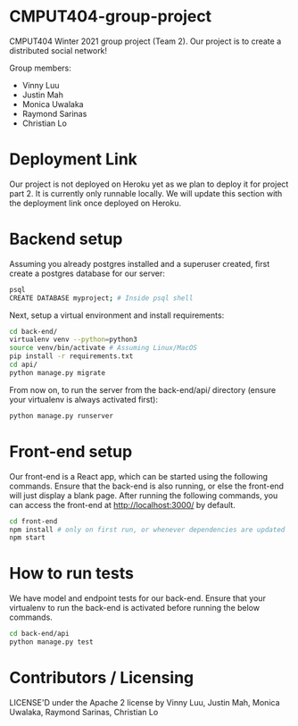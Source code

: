 CMPUT404-group-project
=============================
CMPUT404 Winter 2021 group project (Team 2). Our project is to create a distributed social network!

Group members:
- Vinny Luu
- Justin Mah
- Monica Uwalaka
- Raymond Sarinas
- Christian Lo

# Deployment Link
Our project is not deployed on Heroku yet as we plan to deploy it for project part 2. It is currently only runnable locally. We will update this section with the deployment link once deployed on Heroku.

# Backend setup
Assuming you already postgres installed and a superuser created, first create a postgres database for our server:
```bash
psql 
CREATE DATABASE myproject; # Inside psql shell
```
Next, setup a virtual environment and install requirements:
```bash
cd back-end/
virtualenv venv --python=python3
source venv/bin/activate # Assuming Linux/MacOS
pip install -r requirements.txt
cd api/
python manage.py migrate
```
From now on, to run the server from the back-end/api/ directory (ensure your virtualenv is always activated first):
```bash
python manage.py runserver
```

# Front-end setup
Our front-end is a React app, which can be started using the following commands.
Ensure that the back-end is also running, or else the front-end will just display a blank page.
After running the following commands, you can access the front-end at [http://localhost:3000/](http://localhost:3000/) by default.
```bash
cd front-end
npm install # only on first run, or whenever dependencies are updated
npm start
```

# How to run tests
We have model and endpoint tests for our back-end. Ensure that your virtualenv to run the back-end is activated before running the below commands.
```bash
cd back-end/api
python manage.py test
```


Contributors / Licensing
========================

LICENSE'D under the Apache 2 license by Vinny Luu, Justin Mah, Monica Uwalaka, Raymond Sarinas, Christian Lo
